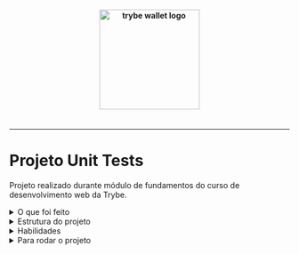 <h4 align="center">
  <img width="180px" alt="trybe wallet logo" src="https://user-images.githubusercontent.com/100851855/229924283-ccd66c30-0411-4839-a037-d2cca20d7427.png" />
  <br /><br />
</h4>

<hr />

# Projeto Unit Tests

Projeto realizado durante módulo de fundamentos do curso de desenvolvimento web da Trybe.

<details>
  <summary>O que foi feito</summary>

  <p>
  Neste projeto, foi desenvolvido várias funções na resolução dos requisitos propostos e/ou testes unitários para garantir que as implementações das funções estão corretas, de acordo com o que está sendo solicitado pela Trybe.
  </p> 

</details>
<details>
  <summary>Estrutura do projeto</summary>

  - Funções já desenvolvidas pela Trybe: ```numbers```, ```circle```, ```productDetails```, ```getCharacter```;

</details>

<details>
  <summary>Habilidades</summary>

  - Escrever testes unitários utilizando o módulo Jest do NodeJS para verificar o correto funcionamento das funções;
  - Escrever funções de forma que elas atendam a testes já implementados;
  - Escrever testes e funções utilizando uma abordagem de desenvolvimento orientado a testes.

</details>
<details>
  <summary>Para rodar o projeto</summary>

  - Clone o projeto desse repositório para sua máquina;
  - Execute ```npm install```;
  - Execute ```npm test``` para testar as funções;
  - Caso queira Utilize a extensão ```code runner``` ou ```console.log``` para executar as funções;
  
</details>
